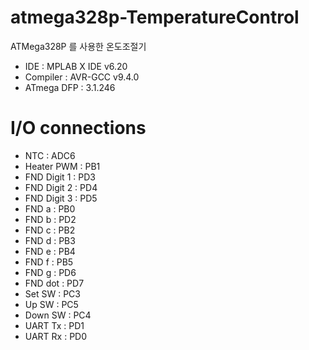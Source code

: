 # atmega328p-TemperatureControl
ATMega328P 를 사용한 온도조절기

- IDE : MPLAB X IDE v6.20
- Compiler : AVR-GCC v9.4.0
- ATmega DFP : 3.1.246

# I/O connections
- NTC : ADC6
- Heater PWM : PB1
- FND Digit 1 : PD3
- FND Digit 2 : PD4
- FND Digit 3 : PD5
- FND a : PB0
- FND b : PD2
- FND c : PB2
- FND d : PB3
- FND e : PB4
- FND f : PB5
- FND g : PD6
- FND dot : PD7
- Set SW : PC3
- Up SW : PC5
- Down SW : PC4
- UART Tx : PD1
- UART Rx : PD0

